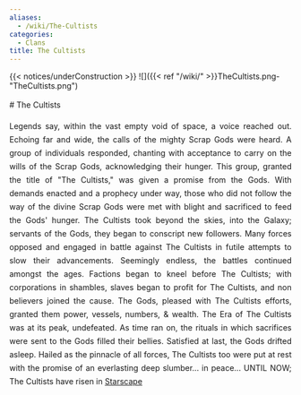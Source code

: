 ```yaml
---
aliases:
  - /wiki/The-Cultists
categories:
  - Clans
title: The Cultists
---
```


{{< notices/underConstruction >}} ![]({{< ref "/wiki/" >}}TheCultists.png-"TheCultists.png")

<div class="cardcontainer" align="justify" style="font-size: 14px; line-height: 24px;">
# The Cultists

Legends say, within the vast empty void of space, a voice reached out. Echoing far and wide, the calls of the mighty Scrap Gods were heard. A group of individuals responded, chanting with acceptance to carry on the wills of the Scrap Gods, acknowledging their hunger. This group, granted the title of "The Cultists," was given a promise from the Gods. With demands enacted and a prophecy under way, those who did not follow the way of the divine Scrap Gods were met with blight and sacrificed to feed the Gods' hunger. The Cultists took beyond the skies, into the Galaxy; servants of the Gods, they began to conscript new followers. Many forces opposed and engaged in battle against The Cultists in futile attempts to slow their advancements. Seemingly endless, the battles continued amongst the ages. Factions began to kneel before The Cultists; with corporations in shambles, slaves began to profit for The Cultists, and non believers joined the cause. The Gods, pleased with The Cultists efforts, granted them power, vessels, numbers, & wealth. The Era of The Cultists was at its peak, undefeated. As time ran on, the rituals in which sacrifices were sent to the Gods filled their bellies. Satisfied at last, the Gods drifted asleep. Hailed as the pinnacle of all forces, The Cultists too were put at rest with the promise of an everlasting deep slumber... in peace... UNTIL NOW; The Cultists have risen in [Starscape](https://www.roblox.com/games/679715583/Starscape-Beta)

</div>
